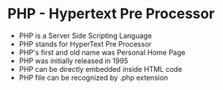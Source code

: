 <h1>PHP - Hypertext Pre Processor</h1>

<ul>
	<li>PHP is a Server Side Scripting Language</li>
	<li>PHP stands for HyperText Pre Processor</li>
	<li>PHP's first and old name was Personal Home Page</li>
	<li>PHP was initially released in 1995</li>
	<li>PHP can be directly embedded inside HTML code</li>
	<li>PHP file can be recognized by .php extension</li>
</ul>


<code>
<?php
	echo "This is my first PHP code snipt.";
?>
</code>